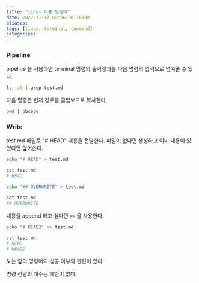 ```yaml
---
title: "linux 다중 명령어"
date: 2022-11-17 09:56:00 +0900
aliases: 
tags: [linux, terminal, command]
categories: 
---
```


### Pipeline

pipeline 을 사용하면 terminal 명령의 출력결과를 다음 명령의 입력으로 넘겨줄 수 있다.

```bash
ls -al | grep test.md
```

다음 명령은 현재 경로를 클립보드로 복사한다.

```bash
pwd | pbcopy
```

### Write

test.md 파일로 "# HEAD" 내용을 전달한다. 파일이 없다면 생성하고 이미 내용이 있었다면 덮어쓴다.

```bash
echo "# HEAD" > test.md
```

```bash
cat test.md
# HEAD
```

```bash
echo "## OVERWRITE" > test.md
```

```bash
cat test.md
## OVERWRITE
```

내용을 append 하고 싶다면 `>>` 을 사용한다.

```bash
echo "# HEAD2" >> test.md
```

```bash
cat test.md
# HEAD
# HEAD2
```

& 는 앞의 명령어의 성공 여부와 관련이 있다.

명령 전달의 개수는 제한이 없다.
